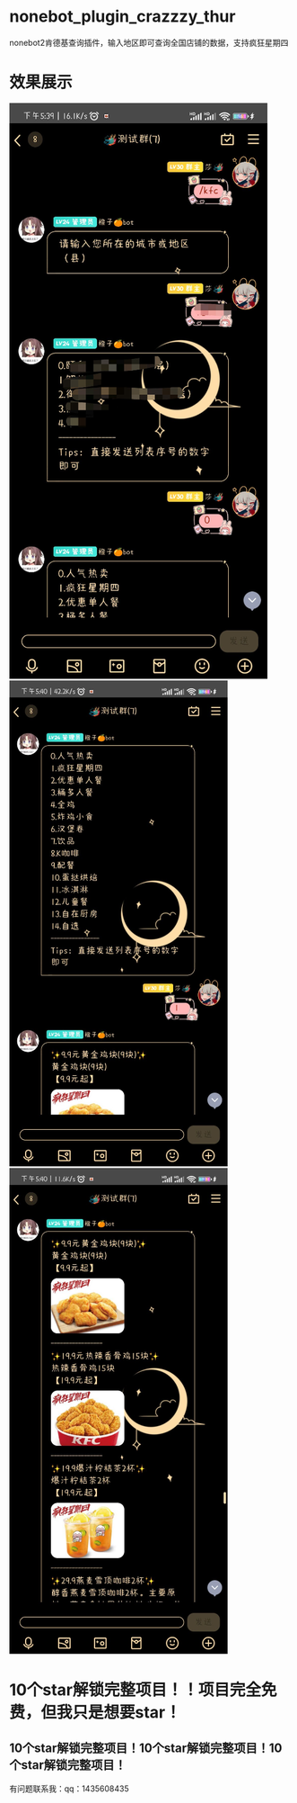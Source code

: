 # nonebot_plugin_crazzzy_thur

nonebot2肯德基查询插件，输入地区即可查询全国店铺的数据，支持疯狂星期四

# 效果展示

![](.README_images/f433f208.png)
![](.README_images/a6ee4450.png)
![](.README_images/69a1eae9.png)

# 10个star解锁完整项目！！项目完全免费，但我只是想要star！

## **10个star解锁完整项目！10个star解锁完整项目！10个star解锁完整项目！**

有问题联系我：qq：1435608435
